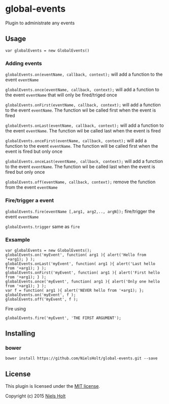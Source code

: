 # global-events
Plugin to administrate any events

## Usage
```var globalEvents = new GlobalEvents()```

### Adding events
```globalEvents.on(eventName, callback, context);``` will add a function to the event ```eventName```

```globalEvents.once(eventName, callback, context);``` will add a function to the event ```eventName``` that will only be fired/triged once

```globalEvents.onFirst(eventName, callback, context);``` will add a function to the event ```eventName```. The function wil be called first when the event is fired

```globalEvents.onLast(eventName, callback, context);``` will add a function to the event ```eventName```. The function wil be called last when the event is fired

```globalEvents.onceFirst(eventName, callback, context);``` will add a function to the event ```eventName```. The function will be called first when the event is fired but only once

```globalEvents.onceLast(eventName, callback, context);``` will add a function to the event ```eventName```. The function wil be called last when the event is fired but only once

```globalEvents.off(eventName, callback, context);``` remove the function from the event ```eventName```


### Fire/trigger a event

```globalEvents.fire(eventName [,arg1, arg2,.., argN]);``` fire/trigger the event ```eventName```

```globalEvents.trigger``` same as ```fire```


### Exsample
```
var globalEvents = new GlobalEvents();
globalEvents.on('myEvent', function( arg1 ){ alert('Hello from '+arg1); } );
globalEvents.onLast('myEvent', function( arg1 ){ alert('Last hello from '+arg1); } );
globalEvents.onFirst('myEvent', function( arg1 ){ alert('First hello from '+arg1); } );
globalEvents.once('myEvent', function( arg1 ){ alert('Only one hello from '+arg1); } );
var f = function( arg1 ){ alert('NEVER hello from '+arg1); };
globalEvents.on('myEvent', f );
globalEvents.off('myEvent', f );
```
Fire using
```
globalEvents.fire('myEvent', 'THE FIRST ARGUMENT');

```


## Installing
### bower
`bower install https://github.com/NielsHolt/global-events.git --save`



## License
This plugin is licensed under the [MIT license](https://github.com/NielsHolt/global-events/LICENSE).

Copyright (c) 2015 [Niels Holt](https://github.com/NielsHolt)
